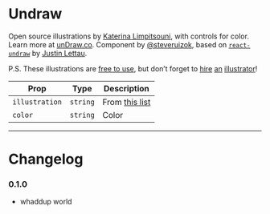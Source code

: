 # Undraw

Open source illustrations by [Katerina Limpitsouni](https://twitter.com/ninalimpi), with controls for color. Learn more at [unDraw.co](https://undraw.co/). Component by [@steveruizok](https://twitter.com/steveruizok), based on [`react-undraw`](https://github.com/justinlettau/react-undraw) by [Justin Lettau](https://github.com/justinlettau).

P.S. These illustrations are [free to use](https://undraw.co/license), but don’t forget to [hire](https://womenwho.design/) [an](https://www.latinxswhodesign.com/) [illustrator](https://blackswho.design/)!

Prop | Type | Description
--- | --- |---
`illustration` | `string` | From [this list](https://gist.github.com/steveruizok/54e1ac9eeba41d9baf6488cdadc0a354)
`color` | `string` | Color

---

# Changelog

### 0.1.0
- whaddup world